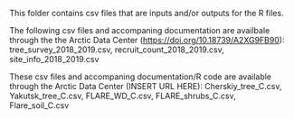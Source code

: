 This folder contains csv files that are inputs and/or outputs for the R files. 

The following csv files and accompaning documentation are availbale through the the Arctic Data Center (https://doi.org/10.18739/A2XG9FB90):
tree_survey_2018_2019.csv, recruit_count_2018_2019.csv, site_info_2018_2019.csv

These csv files and accompaning documentation/R code are available through the Arctic Data Center (INSERT URL HERE):
Cherskiy_tree_C.csv, Yakutsk_tree_C.csv, FLARE_WD_C.csv, FLARE_shrubs_C.csv, Flare_soil_C.csv

